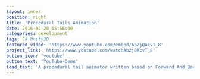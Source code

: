 ```yaml
---
layout: inner
position: right
title: 'Procedural Tails Animation'
date: 2016-02-20 15:56:00
categories: development
tags: C# Unity3D
featured_video: 'https://www.youtube.com/embed/Ab2jQAcvT_8'
project_link: 'https://www.youtube.com/watchAb2jQAcvT_8'
button_icon: 'youtube'
button_text: 'YouTube-Demo'
lead_text: 'A procedural tail animator written based on Forward And Backward Reaching Inverse Kinematics (FABRIK) algorithm.'
---
```

